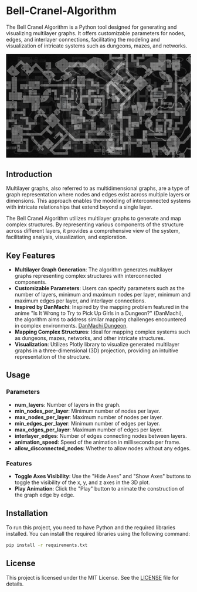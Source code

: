 # Bell-Cranel-Algorithm
The Bell Cranel Algorithm is a Python tool designed for generating and visualizing multilayer graphs. It offers customizable parameters for nodes, edges, and interlayer connections, facilitating the modeling and visualization of intricate systems such as dungeons, mazes, and networks.

![Multi-Level Mapping Problem](img\map.png)

## Introduction

Multilayer graphs, also referred to as multidimensional graphs, are a type of graph representation where nodes and edges exist across multiple layers or dimensions. This approach enables the modeling of interconnected systems with intricate relationships that extend beyond a single layer.

The Bell Cranel Algorithm utilizes multilayer graphs to generate and map complex structures. By representing various components of the structure across different layers, it provides a comprehensive view of the system, facilitating analysis, visualization, and exploration.

## Key Features

- **Multilayer Graph Generation**: The algorithm generates multilayer graphs representing complex structures with interconnected components.
- **Customizable Parameters**: Users can specify parameters such as the number of layers, minimum and maximum nodes per layer, minimum and maximum edges per layer, and interlayer connections.
- **Inspired by DanMachi**: Inspired by the mapping problem featured in the anime "Is It Wrong to Try to Pick Up Girls in a Dungeon?" (DanMachi), the algorithm aims to address similar mapping challenges encountered in complex environments. [DanMachi Dungeon](https://danmachi.fandom.com/wiki/Dungeon).
- **Mapping Complex Structures**: Ideal for mapping complex systems such as dungeons, mazes, networks, and other intricate structures.
- **Visualization**: Utilizes Plotly library to visualize generated multilayer graphs in a three-dimensional (3D) projection, providing an intuitive representation of the structure.

## Usage

### Parameters

- **num_layers**: Number of layers in the graph.
- **min_nodes_per_layer**: Minimum number of nodes per layer.
- **max_nodes_per_layer**: Maximum number of nodes per layer.
- **min_edges_per_layer**: Minimum number of edges per layer.
- **max_edges_per_layer**: Maximum number of edges per layer.
- **interlayer_edges**: Number of edges connecting nodes between layers.
- **animation_speed**: Speed of the animation in milliseconds per frame.
- **allow_disconnected_nodes**: Whether to allow nodes without any edges.

### Features

- **Toggle Axes Visibility**: Use the "Hide Axes" and "Show Axes" buttons to toggle the visibility of the x, y, and z axes in the 3D plot.
- **Play Animation**: Click the "Play" button to animate the construction of the graph edge by edge.


## Installation

To run this project, you need to have Python and the required libraries installed. You can install the required libraries using the following command:

```sh
pip install -r requirements.txt
```

## License
This project is licensed under the MIT License. See the [LICENSE](LICENSE) file for details.